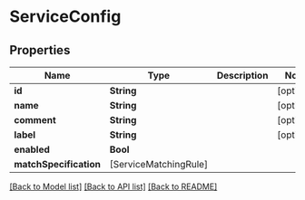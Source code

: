 # ServiceConfig

## Properties
Name | Type | Description | Notes
------------ | ------------- | ------------- | -------------
**id** | **String** |  | [optional] 
**name** | **String** |  | [optional] 
**comment** | **String** |  | [optional] 
**label** | **String** |  | [optional] 
**enabled** | **Bool** |  | 
**matchSpecification** | [ServiceMatchingRule] |  | 

[[Back to Model list]](../README.md#documentation-for-models) [[Back to API list]](../README.md#documentation-for-api-endpoints) [[Back to README]](../README.md)


